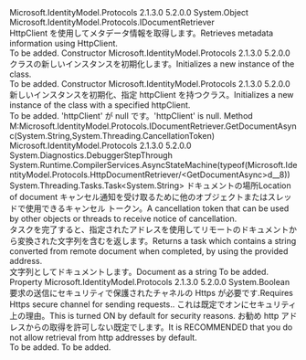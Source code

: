 <Type Name="HttpDocumentRetriever" FullName="Microsoft.IdentityModel.Protocols.HttpDocumentRetriever">
  <TypeSignature Language="C#" Value="public class HttpDocumentRetriever : Microsoft.IdentityModel.Protocols.IDocumentRetriever" />
  <TypeSignature Language="ILAsm" Value=".class public auto ansi beforefieldinit HttpDocumentRetriever extends System.Object implements class Microsoft.IdentityModel.Protocols.IDocumentRetriever" />
  <TypeSignature Language="DocId" Value="T:Microsoft.IdentityModel.Protocols.HttpDocumentRetriever" />
  <TypeSignature Language="VB.NET" Value="Public Class HttpDocumentRetriever&#xA;Implements IDocumentRetriever" />
  <TypeSignature Language="F#" Value="type HttpDocumentRetriever = class&#xA;    interface IDocumentRetriever" />
  <AssemblyInfo>
    <AssemblyName>Microsoft.IdentityModel.Protocols</AssemblyName>
    <AssemblyVersion>2.1.3.0</AssemblyVersion>
    <AssemblyVersion>5.2.0.0</AssemblyVersion>
  </AssemblyInfo>
  <Base>
    <BaseTypeName>System.Object</BaseTypeName>
  </Base>
  <Interfaces>
    <Interface>
      <InterfaceName>Microsoft.IdentityModel.Protocols.IDocumentRetriever</InterfaceName>
    </Interface>
  </Interfaces>
  <Docs>
    <summary>
            <span data-ttu-id="8dc84-101">HttpClient を使用してメタデータ情報を取得します。</span><span class="sxs-lookup"><span data-stu-id="8dc84-101">Retrieves metadata information using HttpClient.</span></span>
            </summary>
    <remarks>To be added.</remarks>
  </Docs>
  <Members>
    <Member MemberName=".ctor">
      <MemberSignature Language="C#" Value="public HttpDocumentRetriever ();" />
      <MemberSignature Language="ILAsm" Value=".method public hidebysig specialname rtspecialname instance void .ctor() cil managed" />
      <MemberSignature Language="DocId" Value="M:Microsoft.IdentityModel.Protocols.HttpDocumentRetriever.#ctor" />
      <MemberSignature Language="VB.NET" Value="Public Sub New ()" />
      <MemberType>Constructor</MemberType>
      <AssemblyInfo>
        <AssemblyName>Microsoft.IdentityModel.Protocols</AssemblyName>
        <AssemblyVersion>2.1.3.0</AssemblyVersion>
        <AssemblyVersion>5.2.0.0</AssemblyVersion>
      </AssemblyInfo>
      <Parameters />
      <Docs>
        <summary>
            <span data-ttu-id="8dc84-102"><see cref="T:Microsoft.IdentityModel.Protocols.HttpDocumentRetriever" /> クラスの新しいインスタンスを初期化します。</span><span class="sxs-lookup"><span data-stu-id="8dc84-102">Initializes a new instance of the <see cref="T:Microsoft.IdentityModel.Protocols.HttpDocumentRetriever" /> class.</span></span>
            </summary>
        <remarks>To be added.</remarks>
      </Docs>
    </Member>
    <Member MemberName=".ctor">
      <MemberSignature Language="C#" Value="public HttpDocumentRetriever (System.Net.Http.HttpClient httpClient);" />
      <MemberSignature Language="ILAsm" Value=".method public hidebysig specialname rtspecialname instance void .ctor(class System.Net.Http.HttpClient httpClient) cil managed" />
      <MemberSignature Language="DocId" Value="M:Microsoft.IdentityModel.Protocols.HttpDocumentRetriever.#ctor(System.Net.Http.HttpClient)" />
      <MemberSignature Language="F#" Value="new Microsoft.IdentityModel.Protocols.HttpDocumentRetriever : System.Net.Http.HttpClient -&gt; Microsoft.IdentityModel.Protocols.HttpDocumentRetriever" Usage="new Microsoft.IdentityModel.Protocols.HttpDocumentRetriever httpClient" />
      <MemberType>Constructor</MemberType>
      <AssemblyInfo>
        <AssemblyName>Microsoft.IdentityModel.Protocols</AssemblyName>
        <AssemblyVersion>2.1.3.0</AssemblyVersion>
        <AssemblyVersion>5.2.0.0</AssemblyVersion>
      </AssemblyInfo>
      <Parameters>
        <Parameter Name="httpClient" Type="System.Net.Http.HttpClient" />
      </Parameters>
      <Docs>
        <param name="httpClient">
          <see cref="T:System.Net.Http.HttpClient" />
        </param>
        <summary>
            <span data-ttu-id="8dc84-103">新しいインスタンスを初期化、<see cref="T:Microsoft.IdentityModel.Protocols.HttpDocumentRetriever" />指定 httpClient を持つクラス。</span><span class="sxs-lookup"><span data-stu-id="8dc84-103">Initializes a new instance of the <see cref="T:Microsoft.IdentityModel.Protocols.HttpDocumentRetriever" /> class with a specified httpClient.</span></span>
            </summary>
        <remarks>To be added.</remarks>
        <exception cref="T:System.ArgumentNullException"><span data-ttu-id="8dc84-104">'httpClient' が null です。</span><span class="sxs-lookup"><span data-stu-id="8dc84-104">'httpClient' is null.</span></span></exception>
      </Docs>
    </Member>
    <Member MemberName="GetDocumentAsync">
      <MemberSignature Language="C#" Value="public System.Threading.Tasks.Task&lt;string&gt; GetDocumentAsync (string address, System.Threading.CancellationToken cancel);" />
      <MemberSignature Language="ILAsm" Value=".method public hidebysig newslot virtual instance class System.Threading.Tasks.Task`1&lt;string&gt; GetDocumentAsync(string address, valuetype System.Threading.CancellationToken cancel) cil managed" />
      <MemberSignature Language="DocId" Value="M:Microsoft.IdentityModel.Protocols.HttpDocumentRetriever.GetDocumentAsync(System.String,System.Threading.CancellationToken)" />
      <MemberSignature Language="VB.NET" Value="Public Function GetDocumentAsync (address As String, cancel As CancellationToken) As Task(Of String)" />
      <MemberSignature Language="F#" Value="abstract member GetDocumentAsync : string * System.Threading.CancellationToken -&gt; System.Threading.Tasks.Task&lt;string&gt;&#xA;override this.GetDocumentAsync : string * System.Threading.CancellationToken -&gt; System.Threading.Tasks.Task&lt;string&gt;" Usage="httpDocumentRetriever.GetDocumentAsync (address, cancel)" />
      <MemberType>Method</MemberType>
      <Implements>
        <InterfaceMember>M:Microsoft.IdentityModel.Protocols.IDocumentRetriever.GetDocumentAsync(System.String,System.Threading.CancellationToken)</InterfaceMember>
      </Implements>
      <AssemblyInfo>
        <AssemblyName>Microsoft.IdentityModel.Protocols</AssemblyName>
        <AssemblyVersion>2.1.3.0</AssemblyVersion>
        <AssemblyVersion>5.2.0.0</AssemblyVersion>
      </AssemblyInfo>
      <Attributes>
        <Attribute>
          <AttributeName>System.Diagnostics.DebuggerStepThrough</AttributeName>
        </Attribute>
        <Attribute>
          <AttributeName>System.Runtime.CompilerServices.AsyncStateMachine(typeof(Microsoft.IdentityModel.Protocols.HttpDocumentRetriever/&lt;GetDocumentAsync&gt;d__8))</AttributeName>
        </Attribute>
      </Attributes>
      <ReturnValue>
        <ReturnType>System.Threading.Tasks.Task&lt;System.String&gt;</ReturnType>
      </ReturnValue>
      <Parameters>
        <Parameter Name="address" Type="System.String" />
        <Parameter Name="cancel" Type="System.Threading.CancellationToken" />
      </Parameters>
      <Docs>
        <param name="address"><span data-ttu-id="8dc84-105">ドキュメントの場所</span><span class="sxs-lookup"><span data-stu-id="8dc84-105">Location of document</span></span></param>
        <param name="cancel"><span data-ttu-id="8dc84-106">キャンセル通知を受け取るために他のオブジェクトまたはスレッドで使用できるキャンセル トークン。</span><span class="sxs-lookup"><span data-stu-id="8dc84-106">A cancellation token that can be used by other objects or threads to receive notice of cancellation.</span></span> <see cref="T:System.Threading.CancellationToken" /></param>
        <summary>
            <span data-ttu-id="8dc84-107">タスクを完了すると、指定されたアドレスを使用してリモートのドキュメントから変換された文字列を含むを返します。</span><span class="sxs-lookup"><span data-stu-id="8dc84-107">Returns a task which contains a string converted from remote document when completed, by using the provided address.</span></span>
            </summary>
        <returns><span data-ttu-id="8dc84-108">文字列としてドキュメントします。</span><span class="sxs-lookup"><span data-stu-id="8dc84-108">Document as a string</span></span></returns>
        <remarks>To be added.</remarks>
      </Docs>
    </Member>
    <Member MemberName="RequireHttps">
      <MemberSignature Language="C#" Value="public bool RequireHttps { get; set; }" />
      <MemberSignature Language="ILAsm" Value=".property instance bool RequireHttps" />
      <MemberSignature Language="DocId" Value="P:Microsoft.IdentityModel.Protocols.HttpDocumentRetriever.RequireHttps" />
      <MemberSignature Language="VB.NET" Value="Public Property RequireHttps As Boolean" />
      <MemberSignature Language="F#" Value="member this.RequireHttps : bool with get, set" Usage="Microsoft.IdentityModel.Protocols.HttpDocumentRetriever.RequireHttps" />
      <MemberType>Property</MemberType>
      <AssemblyInfo>
        <AssemblyName>Microsoft.IdentityModel.Protocols</AssemblyName>
        <AssemblyVersion>2.1.3.0</AssemblyVersion>
        <AssemblyVersion>5.2.0.0</AssemblyVersion>
      </AssemblyInfo>
      <ReturnValue>
        <ReturnType>System.Boolean</ReturnType>
      </ReturnValue>
      <Docs>
        <summary>
            <span data-ttu-id="8dc84-109">要求の送信にセキュリティで保護されたチャネルの Https が必要です.</span><span class="sxs-lookup"><span data-stu-id="8dc84-109">Requires Https secure channel for sending requests..</span></span> <span data-ttu-id="8dc84-110">これは既定でオンにセキュリティ上の理由。</span><span class="sxs-lookup"><span data-stu-id="8dc84-110">This is turned ON by default for security reasons.</span></span> <span data-ttu-id="8dc84-111">お勧め http アドレスからの取得を許可しない既定でします。</span><span class="sxs-lookup"><span data-stu-id="8dc84-111">It is RECOMMENDED that you do not allow retrieval from http addresses by default.</span></span>
            </summary>
        <value>To be added.</value>
        <remarks>To be added.</remarks>
      </Docs>
    </Member>
  </Members>
</Type>